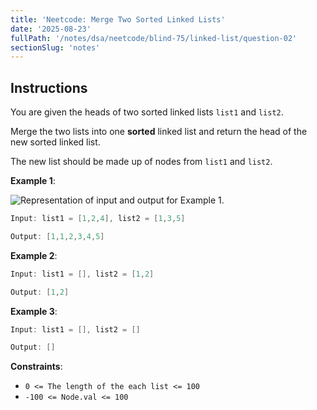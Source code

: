 ```yaml
---
title: 'Neetcode: Merge Two Sorted Linked Lists'
date: '2025-08-23'
fullPath: '/notes/dsa/neetcode/blind-75/linked-list/question-02'
sectionSlug: 'notes'
---
```


## Instructions

You are given the heads of two sorted linked lists `list1` and `list2`.

Merge the two lists into one **sorted** linked list and return the head of the new sorted linked list.

The new list should be made up of nodes from `list1` and `list2`.

**Example 1**:

<img src="https://imagedelivery.net/CLfkmk9Wzy8_9HRyug4EVA/51adfea9-493a-4abb-ece7-fbb359d1c800/public" alt="Representation of input and output for Example 1.">

```Java
Input: list1 = [1,2,4], list2 = [1,3,5]

Output: [1,1,2,3,4,5]
```

**Example 2**:

```Java
Input: list1 = [], list2 = [1,2]

Output: [1,2]
```

**Example 3**:

```Java
Input: list1 = [], list2 = []

Output: []
```

**Constraints**:

- `0 <= The length of the each list <= 100`
- `-100 <= Node.val <= 100`
